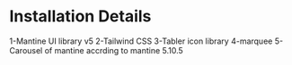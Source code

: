 # Installation Details

1-Mantine UI library v5
2-Tailwind CSS
3-Tabler icon library
4-marquee
5-Carousel of mantine accrding to mantine 5.10.5
